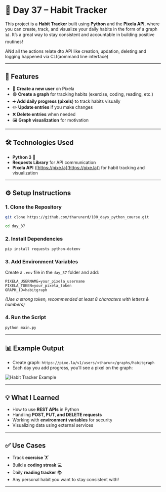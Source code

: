# 🌱 Day 37 – Habit Tracker

This project is a **Habit Tracker** built using **Python** and the **Pixela API**, where you can create, track, and visualize your daily habits in the form of a graph 📊. It’s a great way to stay consistent and accountable in building positive routines! 

ANd all the actions relate dto API like creation, updation, deleting and logging happened via CLI(aommand line interface)

---

## 🚀 Features

* 📌 **Create a new user** on Pixela 
* 🟢 **Create a graph** for tracking habits (exercise, coding, reading, etc.)
* ➕ **Add daily progress (pixels)** to track habits visually
* ✏️ **Update entries** if you make changes
* ❌ **Delete entries** when needed
* 🖼️ **Graph visualization** for motivation

---

## 🛠️ Technologies Used

* **Python 3** 🐍
* **Requests Library** for API communication
* **Pixela API** ([https://pixe.la](https://pixe.la)) for habit tracking and visualization

---

## ⚙️ Setup Instructions

### 1. Clone the Repository

```bash
git clone https://github.com/tharunerd/100_days_python_course.git

cd day_37
```

### 2. Install Dependencies

```bash
pip install requests python-dotenv
```

### 3. Add Environment Variables

Create a `.env` file in the `day_37` folder and add:

```env
PIXELA_USERNAME=your_pixela_username
PIXELA_TOKEN=your_pixela_token
GRAPH_ID=habitgraph
```

*(Use a strong token, recommended at least 8 characters with letters & numbers)*

### 4. Run the Script

```bash
python main.py
```

---

## 📊 Example Output

* Create graph: `https://pixe.la/v1/users/<tharun>/graphs/habitgraph`
* Each day you add progress, you’ll see a pixel on the graph:

![Habit Tracker Example](https://user-images.githubusercontent.com/yourusername/habit-tracker-demo.png)

---

## 💡 What I Learned

* How to use **REST APIs** in Python
* Handling **POST, PUT, and DELETE requests**
* Working with **environment variables** for security
* Visualizing data using external services

---

## ✅ Use Cases

* Track **exercise** 🏋️
* Build a **coding streak** 💻
* Daily **reading tracker** 📚
* Any personal habit you want to stay consistent with!

---
